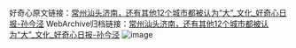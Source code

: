 好奇心原文链接：[常州汕头济南，还有其他12个城市都被认为“大”_文化_好奇心日报-孙今泾](https://www.qdaily.com/articles/8754.html)
WebArchive归档链接：[常州汕头济南，还有其他12个城市都被认为“大”_文化_好奇心日报-孙今泾](http://web.archive.org/web/20190623153354/https://www.qdaily.com/articles/8754.html)
![image](http://ww3.sinaimg.cn/large/007d5XDply1g3vdqgs0xmj30u03mnb29)